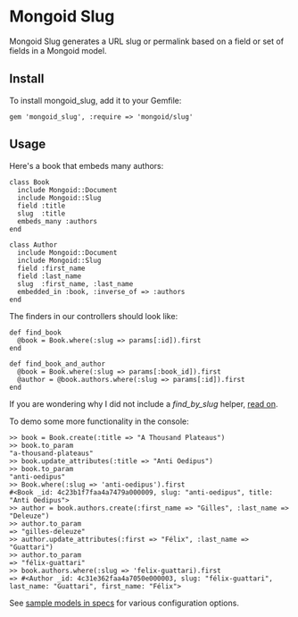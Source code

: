 Mongoid Slug
============

Mongoid Slug generates a URL slug or permalink based on a field or set of fields in a Mongoid model.

Install
-------

To install mongoid_slug, add it to your Gemfile:

    gem 'mongoid_slug', :require => 'mongoid/slug'

Usage
-----

Here's a book that embeds many authors:

    class Book
      include Mongoid::Document
      include Mongoid::Slug
      field :title
      slug  :title
      embeds_many :authors
    end

    class Author
      include Mongoid::Document
      include Mongoid::Slug
      field :first_name
      field :last_name
      slug  :first_name, :last_name
      embedded_in :book, :inverse_of => :authors
    end

The finders in our controllers should look like:

    def find_book
      @book = Book.where(:slug => params[:id]).first
    end

    def find_book_and_author
      @book = Book.where(:slug => params[:book_id]).first
      @author = @book.authors.where(:slug => params[:id]).first
    end

If you are wondering why I did not include a *find_by_slug* helper, [read on](http://groups.google.com/group/mongoid/browse_thread/thread/5905589e108d7cc0?pli=1).

To demo some more functionality in the console:

    >> book = Book.create(:title => "A Thousand Plateaus")
    >> book.to_param
    "a-thousand-plateaus"
    >> book.update_attributes(:title => "Anti Oedipus")
    >> book.to_param
    "anti-oedipus"
    >> Book.where(:slug => 'anti-oedipus').first
    #<Book _id: 4c23b1f7faa4a7479a000009, slug: "anti-oedipus", title: "Anti Oedipus">
    >> author = book.authors.create(:first_name => "Gilles", :last_name => "Deleuze")
    >> author.to_param
    => "gilles-deleuze"
    >> author.update_attributes(:first => "Félix", :last_name => "Guattari")
    >> author.to_param
    => "félix-guattari"
    >> book.authors.where(:slug => 'felix-guattari).first
    => #<Author _id: 4c31e362faa4a7050e000003, slug: "félix-guattari", last_name: "Guattari", first_name: "Félix">

See [sample models in specs]("http://github.com/papercavalier/mongoid-slug/tree/master/spec/models/") for various configuration options.
